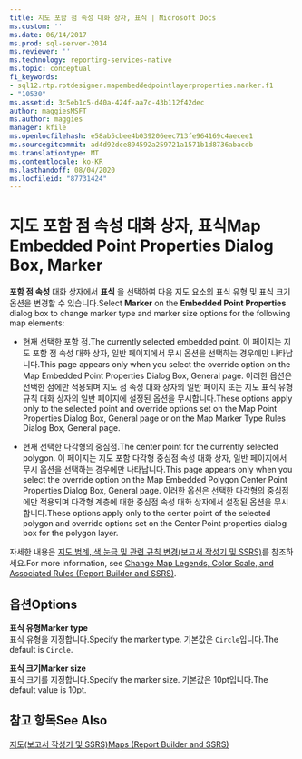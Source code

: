 ```yaml
---
title: 지도 포함 점 속성 대화 상자, 표식 | Microsoft Docs
ms.custom: ''
ms.date: 06/14/2017
ms.prod: sql-server-2014
ms.reviewer: ''
ms.technology: reporting-services-native
ms.topic: conceptual
f1_keywords:
- sql12.rtp.rptdesigner.mapembeddedpointlayerproperties.marker.f1
- "10530"
ms.assetid: 3c5eb1c5-d40a-424f-aa7c-43b112f42dec
author: maggiesMSFT
ms.author: maggies
manager: kfile
ms.openlocfilehash: e58ab5cbee4b039206eec713fe964169c4aecee1
ms.sourcegitcommit: ad4d92dce894592a259721a1571b1d8736abacdb
ms.translationtype: MT
ms.contentlocale: ko-KR
ms.lasthandoff: 08/04/2020
ms.locfileid: "87731424"
---
```

# <a name="map-embedded-point-properties-dialog-box-marker"></a><span data-ttu-id="b56cf-102">지도 포함 점 속성 대화 상자, 표식</span><span class="sxs-lookup"><span data-stu-id="b56cf-102">Map Embedded Point Properties Dialog Box, Marker</span></span>
  <span data-ttu-id="b56cf-103">**포함 점 속성** 대화 상자에서 **표식** 을 선택하여 다음 지도 요소의 표식 유형 및 표식 크기 옵션을 변경할 수 있습니다.</span><span class="sxs-lookup"><span data-stu-id="b56cf-103">Select **Marker** on the **Embedded Point Properties** dialog box to change marker type and marker size options for the following map elements:</span></span>  
  
-   <span data-ttu-id="b56cf-104">현재 선택한 포함 점.</span><span class="sxs-lookup"><span data-stu-id="b56cf-104">The currently selected embedded point.</span></span> <span data-ttu-id="b56cf-105">이 페이지는 지도 포함 점 속성 대화 상자, 일반 페이지에서 무시 옵션을 선택하는 경우에만 나타납니다.</span><span class="sxs-lookup"><span data-stu-id="b56cf-105">This page appears only when you select the override option on the Map Embedded Point Properties Dialog Box, General page.</span></span> <span data-ttu-id="b56cf-106">이러한 옵션은 선택한 점에만 적용되며 지도 점 속성 대화 상자의 일반 페이지 또는 지도 표식 유형 규칙 대화 상자의 일반 페이지에 설정된 옵션을 무시합니다.</span><span class="sxs-lookup"><span data-stu-id="b56cf-106">These options apply only to the selected point and override options set on the Map Point Properties Dialog Box, General page or on the Map Marker Type Rules Dialog Box, General page.</span></span>  
  
-   <span data-ttu-id="b56cf-107">현재 선택한 다각형의 중심점.</span><span class="sxs-lookup"><span data-stu-id="b56cf-107">The center point for the currently selected polygon.</span></span> <span data-ttu-id="b56cf-108">이 페이지는 지도 포함 다각형 중심점 속성 대화 상자, 일반 페이지에서 무시 옵션을 선택하는 경우에만 나타납니다.</span><span class="sxs-lookup"><span data-stu-id="b56cf-108">This page appears only when you select the override option on the Map Embedded Polygon Center Point Properties Dialog Box, General page.</span></span> <span data-ttu-id="b56cf-109">이러한 옵션은 선택한 다각형의 중심점에만 적용되며 다각형 계층에 대한 중심점 속성 대화 상자에서 설정된 옵션을 무시합니다.</span><span class="sxs-lookup"><span data-stu-id="b56cf-109">These options apply only to the center point of the selected polygon and override options set on the Center Point properties dialog box for the polygon layer.</span></span>  
  
 <span data-ttu-id="b56cf-110">자세한 내용은 [지도 범례, 색 눈금 및 관련 규칙 변경&#40;보고서 작성기 및 SSRS&#41;](report-design/change-map-legends-color-scale-and-associated-rules-report-builder-and-ssrs.md)를 참조하세요.</span><span class="sxs-lookup"><span data-stu-id="b56cf-110">For more information, see [Change Map Legends, Color Scale, and Associated Rules &#40;Report Builder and SSRS&#41;](report-design/change-map-legends-color-scale-and-associated-rules-report-builder-and-ssrs.md).</span></span>  
  
## <a name="options"></a><span data-ttu-id="b56cf-111">옵션</span><span class="sxs-lookup"><span data-stu-id="b56cf-111">Options</span></span>  
 <span data-ttu-id="b56cf-112">**표식 유형**</span><span class="sxs-lookup"><span data-stu-id="b56cf-112">**Marker type**</span></span>  
 <span data-ttu-id="b56cf-113">표식 유형을 지정합니다.</span><span class="sxs-lookup"><span data-stu-id="b56cf-113">Specify the marker type.</span></span> <span data-ttu-id="b56cf-114">기본값은 `Circle`입니다.</span><span class="sxs-lookup"><span data-stu-id="b56cf-114">The default is `Circle`.</span></span>  
  
 <span data-ttu-id="b56cf-115">**표식 크기**</span><span class="sxs-lookup"><span data-stu-id="b56cf-115">**Marker size**</span></span>  
 <span data-ttu-id="b56cf-116">표식 크기를 지정합니다.</span><span class="sxs-lookup"><span data-stu-id="b56cf-116">Specify the marker size.</span></span> <span data-ttu-id="b56cf-117">기본값은 10pt입니다.</span><span class="sxs-lookup"><span data-stu-id="b56cf-117">The default value is 10pt.</span></span>  
  
## <a name="see-also"></a><span data-ttu-id="b56cf-118">참고 항목</span><span class="sxs-lookup"><span data-stu-id="b56cf-118">See Also</span></span>  
 [<span data-ttu-id="b56cf-119">지도&#40;보고서 작성기 및 SSRS&#41;</span><span class="sxs-lookup"><span data-stu-id="b56cf-119">Maps &#40;Report Builder and SSRS&#41;</span></span>](report-design/maps-report-builder-and-ssrs.md)  
  
  
